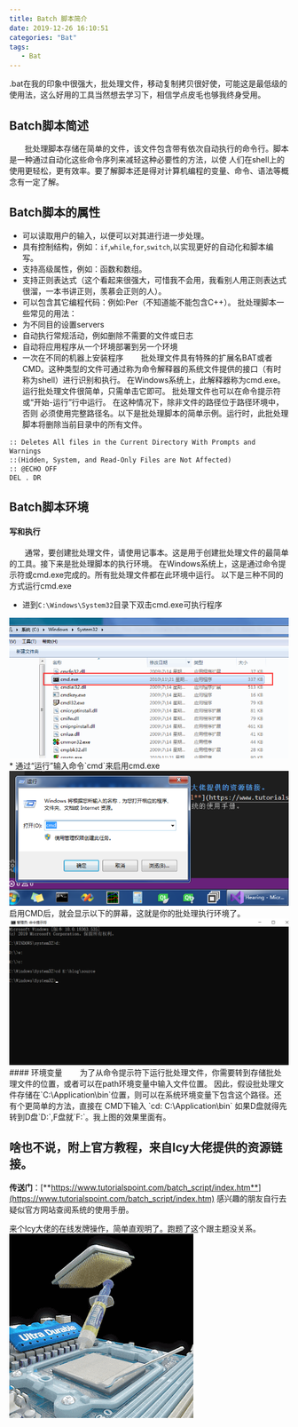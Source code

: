 ```yaml
---
title: Batch 脚本简介
date: 2019-12-26 16:10:51
categories: "Bat"
tags: 
   - Bat
---
```

.bat在我的印象中很强大，批处理文件，移动复制拷贝很好使，可能这是最低级的使用法，这么好用的工具当然想去学习下，相信学点皮毛也够我终身受用。
<!-- more -->

## Batch脚本简述
&emsp;&emsp;批处理脚本存储在简单的文件，该文件包含带有依次自动执行的命令行。脚本是一种通过自动化这些命令序列来减轻这种必要性的方法，以使
人们在shell上的使用更轻松，更有效率。要了解脚本还是得对计算机编程的变量、命令、语法等概念有一定了解。
## Batch脚本的属性
* 可以读取用户的输入，以便可以对其进行进一步处理。
* 具有控制结构，例如：`if`,`while`,`for`,`switch`,以实现更好的自动化和脚本编写。
* 支持高级属性，例如：函数和数组。
* 支持正则表达式（这个看起来很强大，可惜我不会用，我看别人用正则表达式很溜，一本书讲正则，羡慕会正则的人）。
* 可以包含其它编程代码：例如:Per（不知道能不能包含C++）。
批处理脚本一些常见的用法：
* 为不同目的设置servers
* 自动执行常规活动，例如删除不需要的文件或日志
* 自动将应用程序从一个环境部署到另一个环境
* 一次在不同的机器上安装程序
&emsp;&emsp;批处理文件具有特殊的扩展名BAT或者CMD。这种类型的文件可通过称为命令解释器的系统文件提供的接口（有时称为shell）进行识别和执行。
在Windows系统上，此解释器称为cmd.exe。
运行批处理文件很简单，只需单击它即可。 批处理文件也可以在命令提示符或“开始-运行”行中运行。 在这种情况下，除非文件的路径位于路径环境中，否则
必须使用完整路径名。以下是批处理脚本的简单示例。运行时，此批处理脚本将删除当前目录中的所有文件。
```
:: Deletes All files in the Current Directory With Prompts and Warnings
::(Hidden, System, and Read-Only Files are Not Affected)
:: @ECHO OFF
DEL . DR
```
## Batch脚本环境
#### 写和执行
&emsp;&emsp;通常，要创建批处理文件，请使用记事本。这是用于创建批处理文件的最简单的工具。接下来是批处理脚本的执行环境。
在Windows系统上，这是通过命令提示符或cmd.exe完成的。所有批处理文件都在此环境中运行。
以下是三种不同的方式运行cmd.exe
* 进到`C:\Windows\System32`目录下双击cmd.exe可执行程序
<img src="../image/bat/overview/cmd-dr.png">
* 通过“运行”输入命令`cmd`来启用cmd.exe
<img src="../image/bat/overview/cmd-line.png">
启用CMD后，就会显示以下的屏幕，这就是你的批处理执行环境了。
<img src="../image/bat/overview/cmd.png">
#### 环境变量
&emsp;&emsp;为了从命令提示符下运行批处理文件，你需要转到存储批处理文件的位置，或者可以在path环境变量中输入文件位置。
因此，假设批处理文件存储在`C:\Application\bin`位置，则可以在系统环境变量下包含这个路径。还有个更简单的方法，直接在
CMD下输入 `cd: C:\Application\bin` 如果D盘就得先转到D盘`D:`,F盘就`F:`。我上图的效果里面有。

## 啥也不说，附上官方教程，来自Icy大佬提供的资源链接。
**传送门**：[**https://www.tutorialspoint.com/batch_script/index.htm**](https://www.tutorialspoint.com/batch_script/index.htm)
感兴趣的朋友自行去疑似官方网站查阅系统的使用手册。

来个Icy大佬的在线发牌操作，简单直观明了。跑题了这个跟主题没关系。
<img src="../image/bat/overview/cpu.gif">


